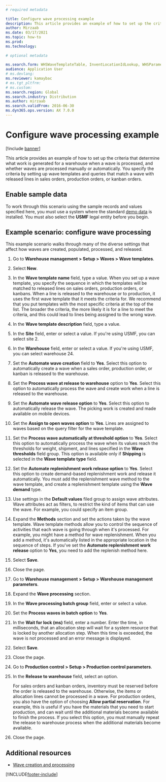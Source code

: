 ```yaml
--- 
# required metadata 
 
title: Configure wave processing example
description: This article provides an example of how to set up the criteria that determine what work is generated for a warehouse when a wave is processed, and whether waves are processed manually or automatically.
author: Mirzaab
ms.date: 03/17/2021
ms.topic: how-to 
ms.prod:  
ms.technology:  
 
# optional metadata 
 
ms.search.form: WHSWaveTemplateTable, InventLocationIdLookup, WHSParameters, ProdParameters, whswavetablecreatenew, WHSWaveTable, WHSWaveAttributes, WHSKanbanWaveTable, WHSWaveTableListPage, WHSKanbanWaveTableListPage
audience: Application User 
# ms.devlang:  
ms.reviewer: kamaybac
# ms.tgt_pltfrm:  
# ms.custom:  
ms.search.region: Global
ms.search.industry: Distribution
ms.author: mirzaab
ms.search.validFrom: 2016-06-30 
ms.dyn365.ops.version: AX 7.0.0 
---
```

# Configure wave processing example

[!include [banner](../../includes/banner.md)]

This article provides an example of how to set up the criteria that determine what work is generated for a warehouse when a wave is processed, and whether waves are processed manually or automatically. You specify the criteria by setting up wave templates and queries that match a wave with released lines in sales orders, production orders, or kanban orders.

## Enable sample data

To work through this scenario using the sample records and values specified here, you must use a system where the standard [demo data](../../../fin-ops-core/fin-ops/get-started/demo-data.md) is installed. You must also select the **USMF** legal entity before you begin.

## Example scenario: configure wave processing

This example scenario walks through many of the diverse settings that affect how waves are created, populated, processed, and released.

1. Go to **Warehouse management > Setup > Waves > Wave templates**.
1. Select **New**.
1. In the **Wave template name** field, type a value. When you set up a wave template, you specify the sequence in which the templates will be matched to released lines on sales orders, production orders, or kanbans. When a line is released to the warehouse or to production, it uses the first wave template that it meets the criteria for. We recommend that you put templates with the most specific criteria at the top of the list. The broader the criteria, the more likely it is for a line to meet the criteria, and this could lead to lines being assigned to the wrong wave.  
1. In the **Wave template description** field, type a value.
1. In the **Site** field, enter or select a value. If you're using USMF, you can select site 2.  
1. In the **Warehouse** field, enter or select a value. If you're using USMF, you can select warehouse 24.  
1. Set the **Automate wave creation** field to **Yes**. Select this option to automatically create a wave when a sales order, production order, or kanban is released to the warehouse.  
1. Set the **Process wave at release to warehouse** option to **Yes**. Select this option to automatically process the wave and create work when a line is released to the warehouse.  
1. Set the **Automate wave release option** to **Yes**. Select this option to automatically release the wave. The picking work is created and made available on mobile devices.  
1. Set the **Assign to open waves option** to **Yes**. Lines are assigned to waves based on the query filter for the wave template.  
1. Set the **Process wave automatically at threshold option** to **Yes**. Select this option to automatically process the wave when its values reach the thresholds for weight, shipment, and lines specified in the **Wave thresholds** field group. This option is available only if **Shipping** is selected in the **Wave template type** field.  
1. Set the **Automate replenishment work release option** to **Yes**. Select this option to create demand-based replenishment work and release it automatically. You must add the replenishment wave method to the wave template, and create a replenishment template using the **Wave demand** type.  
1. Use settings in the **Default values** filed group to assign wave attributes. Wave attributes act as filters, to restrict the kind of items that can use the wave. For example, you could specify an item group.  
1. Expand the **Methods** section and set the actions taken by the wave template. Wave template methods allow you to control the sequence of activities that each wave is going through when it's processed. For example, you might have a method for wave replenishment. When you add a method, it's automatically listed in the appropriate location in the sequence of steps. If you've set the **Automate replenishment work release** option to **Yes**, you need to add the replenish method here.  
1. Select **Save**.
1. Close the page.
1. Go to **Warehouse management > Setup > Warehouse management parameters**.
1. Expand the **Wave processing** section.
1. In the **Wave processing batch group** field, enter or select a value.
1. Set the **Process waves in batch option** to **Yes**.
1. In the **Wait for lock (ms)** field, enter a number. Enter the time, in milliseconds, that an allocation step will wait for a system resource that is locked by another allocation step. When this time is exceeded, the wave is not processed and an error message is displayed.  
1. Select **Save**.
1. Close the page.
1. Go to **Production control > Setup > Production control parameters**.
1. In the **Release to warehouse** field, select an option.

    For sales orders and kanban orders, inventory must be reserved before the order is released to the warehouse. Otherwise, the items or allocation lines cannot be processed in a wave. For production orders, you also have the option of choosing **Allow partial reservation**. For example, this is useful if you have the materials that you need to start production, and can wait until the additional materials become available to finish the process. If you select this option, you must manually repeat the release to warehouse process when the additional materials become available.
1. Close the page.

## Additional resources

- [Wave creation and processing](../wave-processing.md)

[!INCLUDE[footer-include](../../../includes/footer-banner.md)]
